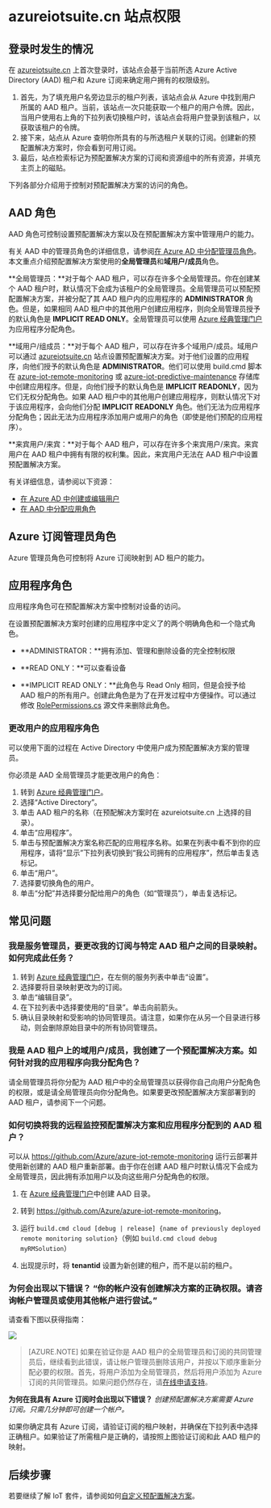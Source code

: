 <properties
  pageTitle="Azure IoT 套件和 Azure Active Directory | Azure"
  description="介绍 Azure IoT 套件如何使用 Azure Active Directory 管理权限。"
  services=""
  suite="iot-suite"
  documentationCenter=""
  author="dominicbetts"
  manager="timlt"
  editor=""/>  


<tags
  ms.service="iot-suite"
  ms.devlang="na"
  ms.topic="article"
  ms.tgt_pltfrm="na"
  ms.workload="na"
  ms.date="02/08/2017"
  wacn.date="03/03/2017"
  ms.author="dominicbetts"/>
  
# azureiotsuite.cn 站点权限

## 登录时发生的情况

在 [azureiotsuite.cn][lnk-azureiotsuite] 上首次登录时，该站点会基于当前所选 Azure Active Directory (AAD) 租户和 Azure 订阅来确定用户拥有的权限级别。

1. 首先，为了填充用户名旁边显示的租户列表，该站点会从 Azure 中找到用户所属的 AAD 租户。当前，该站点一次只能获取一个租户的用户令牌。因此，当用户使用右上角的下拉列表切换租户时，该站点会将用户登录到该租户，以获取该租户的令牌。
2. 接下来，站点从 Azure 查明你所具有的与所选租户关联的订阅。创建新的预配置解决方案时，你会看到可用订阅。
3. 最后，站点检索标记为预配置解决方案的订阅和资源组中的所有资源，并填充主页上的磁贴。

下列各部分介绍用于控制对预配置解决方案的访问的角色。

## AAD 角色
AAD 角色可控制设置预配置解决方案以及在预配置解决方案中管理用户的能力。

有关 AAD 中的管理员角色的详细信息，请参阅[在 Azure AD 中分配管理员角色][lnk-aad-admin]。本文重点介绍预配置解决方案使用的**全局管理员**和**域用户/成员**角色。

**全局管理员：**对于每个 AAD 租户，可以存在许多个全局管理员。你在创建某个 AAD 租户时，默认情况下会成为该租户的全局管理员。全局管理员可以预配预配置解决方案，并被分配了其 AAD 租户内的应用程序的 **ADMINISTRATOR** 角色。但是，如果相同 AAD 租户中的其他用户创建应用程序，则向全局管理员授予的默认角色是 **IMPLICIT READ ONLY**。全局管理员可以使用 [Azure 经典管理门户][lnk-classic-portal]为应用程序分配角色。

**域用户/组成员：**对于每个 AAD 租户，可以存在许多个域用户/成员。域用户可以通过 [azureiotsuite.cn][lnk-azureiotsuite] 站点设置预配置解决方案。对于他们设置的应用程序，向他们授予的默认角色是 **ADMINISTRATOR**。他们可以使用 build.cmd 脚本在 [azure-iot-remote-monitoring][lnk-rm-github-repo] 或 [azure-iot-predictive-maintenance][lnk-pm-github-repo] 存储库中创建应用程序。但是，向他们授予的默认角色是 **IMPLICIT READONLY**，因为它们无权分配角色。如果 AAD 租户中的其他用户创建应用程序，则默认情况下对于该应用程序，会向他们分配 **IMPLICIT READONLY** 角色。他们无法为应用程序分配角色；因此无法为应用程序添加用户或用户的角色（即使是他们预配的应用程序）。

**来宾用户/来宾：**对于每个 AAD 租户，可以存在许多个来宾用户/来宾。来宾用户在 AAD 租户中拥有有限的权利集。因此，来宾用户无法在 AAD 租户中设置预配置解决方案。

有关详细信息，请参阅以下资源：

- [在 Azure AD 中创建或编辑用户][lnk-create-edit-users]
- [在 AAD 中分配应用角色][lnk-assign-app-roles]

## Azure 订阅管理员角色
Azure 管理员角色可控制将 Azure 订阅映射到 AD 租户的能力。

## 应用程序角色
应用程序角色可在预配置解决方案中控制对设备的访问。

在设置预配置解决方案时创建的应用程序中定义了的两个明确角色和一个隐式角色。

-   **ADMINISTRATOR：**拥有添加、管理和删除设备的完全控制权限

-   **READ ONLY：**可以查看设备

-   **IMPLICIT READ ONLY：**此角色与 Read Only 相同，但是会授予给 AAD 租户的所有用户。创建此角色是为了在开发过程中方便操作。可以通过修改 [RolePermissions.cs][lnk-resource-cs] 源文件来删除此角色。

### 更改用户的应用程序角色
可以使用下面的过程在 Active Directory 中使用户成为预配置解决方案的管理员。

你必须是 AAD 全局管理员才能更改用户的角色：

1. 转到 [Azure 经典管理门户][lnk-classic-portal]。
2. 选择“Active Directory”。
3. 单击 AAD 租户的名称（在预配解决方案时在 azureiotsuite.cn 上选择的目录）。
4. 单击“应用程序”。
5. 单击与预配置解决方案名称匹配的应用程序名称。如果在列表中看不到你的应用程序，请将“显示”下拉列表切换到“我公司拥有的应用程序”，然后单击复选标记。
6. 单击“用户”。
7. 选择要切换角色的用户。
8. 单击“分配”并选择要分配给用户的角色（如“管理员”），单击复选标记。

## 常见问题
### 我是服务管理员，要更改我的订阅与特定 AAD 租户之间的目录映射。如何完成此任务？
1. 转到 [Azure 经典管理门户][lnk-classic-portal]，在左侧的服务列表中单击“设置”。
2. 选择要将目录映射更改为的订阅。
3. 单击“编辑目录”。
4. 在下拉列表中选择要使用的“目录”。单击向前箭头。
5. 确认目录映射和受影响的协同管理员。请注意，如果你在从另一个目录进行移动，则会删除原始目录中的所有协同管理员。

### 我是 AAD 租户上的域用户/成员，我创建了一个预配置解决方案。如何针对我的应用程序向我分配角色？
请全局管理员将你分配为 AAD 租户中的全局管理员以获得你自己向用户分配角色的权限，或是请全局管理员向你分配角色。如果要更改预配置解决方案部署到的 AAD 租户，请参阅下一个问题。

### 如何切换将我的远程监控预配置解决方案和应用程序分配到的 AAD 租户？
可以从 <https://github.com/Azure/azure-iot-remote-monitoring> 运行云部署并使用新创建的 AAD 租户重新部署。由于你在创建 AAD 租户时默认情况下会成为全局管理员，因此拥有添加用户以及向这些用户分配角色的权限。

1. 在 [Azure 经典管理门户][lnk-classic-portal]中创建 AAD 目录。

2. 转到 <https://github.com/Azure/azure-iot-remote-monitoring>。

3. 运行 `build.cmd cloud [debug | release] {name of previously deployed remote monitoring solution}`（例如 `build.cmd cloud debug myRMSolution`）

4. 出现提示时，将 **tenantid** 设置为新创建的租户，而不是以前的租户。


### 为何会出现以下错误？ “你的帐户没有创建解决方案的正确权限。请咨询帐户管理员或使用其他帐户进行尝试。”
请查看下图以获得指南：

![][img-flowchart]  

> [AZURE.NOTE] 如果在验证你是 AAD 租户的全局管理员和订阅的共同管理员后，继续看到此错误，请让帐户管理员删除该用户，并按以下顺序重新分配必要的权限。首先，将用户添加为全局管理员，然后将用户添加为 Azure 订阅的共同管理员。如果问题仍然存在，请[在线申请支持][lnk-help-support]。

**为何在我具有 Azure 订阅时会出现以下错误？** *创建预配置解决方案需要 Azure 订阅。只需几分钟即可创建一个帐户。*

如果你确定具有 Azure 订阅，请验证订阅的租户映射，并确保在下拉列表中选择正确租户。如果验证了所需租户是正确的，请按照上图验证订阅和此 AAD 租户的映射。

## 后续步骤

若要继续了解 IoT 套件，请参阅如何[自定义预配置解决方案][lnk-customize]。

[img-flowchart]: ./media/iot-suite-permissions/flowchart.png

[lnk-azureiotsuite]: https://www.azureiotsuite.cn/
[lnk-rm-github-repo]: https://github.com/Azure/azure-iot-remote-monitoring
[lnk-pm-github-repo]: https://github.com/Azure/azure-iot-predictive-maintenance
[lnk-aad-admin]: /documentation/articles/active-directory-assign-admin-roles/
[lnk-classic-portal]: https://manage.windowsazure.cn/
[lnk-create-edit-users]: /documentation/articles/active-directory-create-users/
[lnk-assign-app-roles]: /documentation/articles/active-directory-application-manifest/
[lnk-resource-cs]: https://github.com/Azure/azure-iot-remote-monitoring/blob/master/DeviceAdministration/Web/Security/RolePermissions.cs
[lnk-help-support]: https://www.azure.cn/support/support-ticket-form/?l=zh-cn
[lnk-customize]: /documentation/articles/iot-suite-guidance-on-customizing-preconfigured-solutions/

<!---HONumber=Mooncake_0227_2017-->
<!--Update_Description:update wording and link references-->